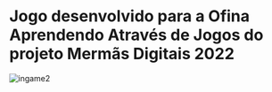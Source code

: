 # Jogo desenvolvido para a Ofina Aprendendo Através de Jogos do projeto Mermãs Digitais 2022

![ingame2](https://user-images.githubusercontent.com/43351859/193393497-5b05d600-12b1-4bfb-9bce-ce0350d1f7f2.png)
